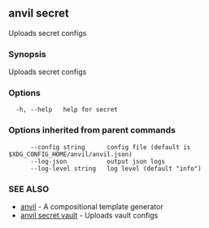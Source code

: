 ## anvil secret

Uploads secret configs

### Synopsis

Uploads secret configs

### Options

```
  -h, --help   help for secret
```

### Options inherited from parent commands

```
      --config string      config file (default is $XDG_CONFIG_HOME/anvil/anvil.json)
      --log-json           output json logs
      --log-level string   log level (default "info")
```

### SEE ALSO

* [anvil](anvil.md)	 - A compositional template generator
* [anvil secret vault](anvil_secret_vault.md)	 - Uploads vault configs

